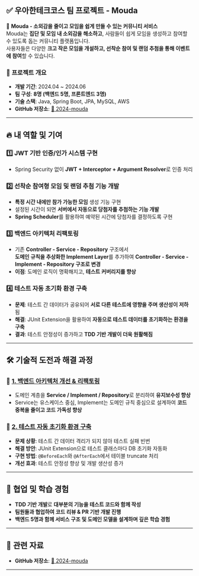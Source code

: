 ## ✅ **우아한테크코스 팀 프로젝트 - Mouda**

📌 **Mouda - 소외감을 줄이고 모임을 쉽게 만들 수 있는 커뮤니티 서비스**  
Mouda는 **집단 및 모임 내 소외감을 해소하고**, 사람들이 쉽게 모임을 생성하고 참여할 수 있도록 돕는 커뮤니티 플랫폼입니다.  
사용자들은 다양한 **크고 작은 모임을 개설하고, 선착순 참여 및 랜덤 추첨을 통해 이벤트에 참여**할 수 있습니다.

### 📌 **프로젝트 개요**
- **개발 기간**: 2024.04 ~ 2024.06  
- **팀 구성**: **8명 (백엔드 5명, 프론트엔드 3명)**
- **기술 스택**: Java, Spring Boot, JPA, MySQL, AWS  
- **GitHub 저장소**: [🔗 2024-mouda](https://github.com/woowacourse-teams/2024-mouda)

---

## 🔥 **내 역할 및 기여**

### 1️⃣ **JWT 기반 인증/인가 시스템 구현**
- Spring Security 없이 **JWT + Interceptor + Argument Resolver**로 인증 처리  

### 2️⃣ **선착순 참여형 모임 및 랜덤 추첨 기능 개발**
- **특정 시간 내에만 참가 가능한 모임** 생성 기능 구현  
- 설정된 시간이 되면 **서버에서 자동으로 당첨자를 추첨하는 기능 개발**  
- **Spring Scheduler**를 활용하여 예약된 시간에 당첨자를 결정하도록 구현  

### 3️⃣ **백엔드 아키텍처 리팩토링**
- 기존 **Controller - Service - Repository** 구조에서  
  **도메인 규칙을 추상화한 Implement Layer**를 추가하여 **Controller - Service - Implement - Repository 구조로 변경**  
- **이점**: 도메인 로직이 명확해지고, **테스트 커버리지를 향상**  

### 4️⃣ **테스트 자동 초기화 환경 구축**
- **문제**: 테스트 간 데이터가 공유되어 **서로 다른 테스트에 영향을 주며 생산성이 저하**됨  
- **해결**: JUnit Extension을 활용하여 **자동으로 테스트 데이터를 초기화하는 환경을 구축**  
- **결과**: 테스트 안정성이 증가하고 **TDD 기반 개발이 더욱 원활해짐**  

---

## 🛠 **기술적 도전과 해결 과정**

### 📌 **[1. 백엔드 아키텍처 개선 & 리팩토링](https://github.com/ksk0605/portfolio/blob/main/mouda_project/backend/backend_architecture_refactoring.md)**
- 도메인 계층을 **Service / Implement / Repository**로 분리하여 **유지보수성 향상**  
- Service는 유스케이스 중심, Implement는 도메인 규칙 중심으로 설계하여 **코드 중복을 줄이고 코드 가독성 향상**  

### 📌 [2. **테스트 자동 초기화 환경 구축**](https://github.com/ksk0605/portfolio/blob/main/mouda_project/backend/test_environment_optimization.md)
- **문제 상황**: 테스트 간 데이터 격리가 되지 않아 테스트 실패 빈번
- **해결 방안**: JUnit Extension으로 테스트 클래스마다 DB 초기화 자동화
- **구현 방법**: `@BeforeEach`와 `@AfterEach`에서 테이블 truncate 처리
- **개선 효과**: 테스트 안정성 향상 및 개발 생산성 증가

---

## 🎯 **협업 및 학습 경험**
- **TDD 기반 개발**로 **대부분의 기능을 테스트 코드와 함께 작성**  
- **팀원들과 협업하여 코드 리뷰 & PR 기반 개발 진행**  
- **백엔드 5명과 함께 서비스 구조 및 도메인 모델을 설계하며 깊은 학습 경험**  

---

## 🔗 **관련 자료**
- **GitHub 저장소**: [🔗 2024-mouda](https://github.com/woowacourse-teams/2024-mouda)  

---
